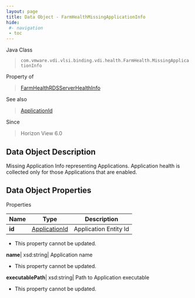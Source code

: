 ```yaml
---
layout: page
title: Data Object - FarmHealthMissingApplicationInfo
hide:
 #- navigation
 - toc
---
```






Java Class  
> `com.vmware.vdi.vlsi.binding.vdi.health.FarmHealth.MissingApplicationInfo`

Property of  
> [FarmHealthRDSServerHealthInfo](vdi.health.FarmHealth.RDSServerHealthInfo.md#field_detail)

See also  
> [ApplicationId](vdi.entity.ApplicationId.md)

Since  
> Horizon View 6.0


## Data Object Description 

Missing Application Info representing Applications. Application health is collected only for those Applications that are enabled. 

## Data Object Properties

Properties

Name |  Type |  Description   
---|---|---  
**id**| [ApplicationId](vdi.entity.ApplicationId.md)|  Application Entity Id   


* This property cannot be updated.

  
**name**|  xsd:string|  Application name   


* This property cannot be updated.

  
**executablePath**|  xsd:string|  Path to Application executable   


* This property cannot be updated.

  
  
  
  
  
  
